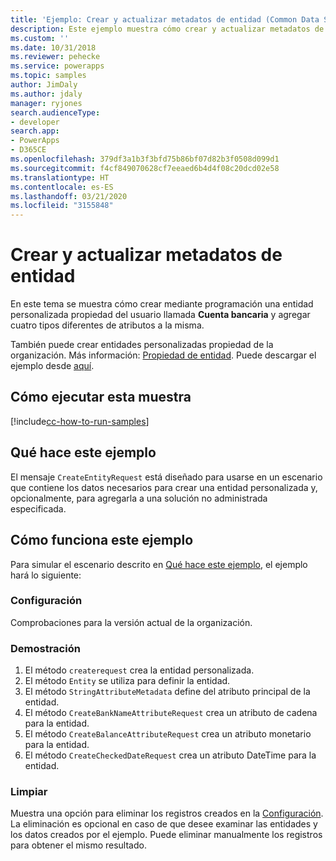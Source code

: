 ```yaml
---
title: 'Ejemplo: Crear y actualizar metadatos de entidad (Common Data Service) | Microsoft Docs'
description: Este ejemplo muestra cómo crear y actualizar metadatos de entidad.
ms.custom: ''
ms.date: 10/31/2018
ms.reviewer: pehecke
ms.service: powerapps
ms.topic: samples
author: JimDaly
ms.author: jdaly
manager: ryjones
search.audienceType:
- developer
search.app:
- PowerApps
- D365CE
ms.openlocfilehash: 379df3a1b3f3bfd75b86bf07d82b3f0508d099d1
ms.sourcegitcommit: f4cf849070628cf7eeaed6b4d4f08c20dcd02e58
ms.translationtype: HT
ms.contentlocale: es-ES
ms.lasthandoff: 03/21/2020
ms.locfileid: "3155848"
---
```

# <a name="create-and-update-entity-metadata"></a>Crear y actualizar metadatos de entidad

En este tema se muestra cómo crear mediante programación una entidad personalizada propiedad del usuario llamada **Cuenta bancaria** y agregar cuatro tipos diferentes de atributos a la misma.

También puede crear entidades personalizadas propiedad de la organización. Más información: [Propiedad de entidad](https://docs.microsoft.com/dynamics365/customerengagement/on-premises/developer/introduction-entities#entity-ownership). Puede descargar el ejemplo desde [aquí](https://github.com/microsoft/PowerApps-Samples/tree/master/cds/orgsvc/C%23/CreateUpdateEntityMetadata).

## <a name="how-to-run-this-sample"></a>Cómo ejecutar esta muestra

[!include[cc-how-to-run-samples](../../includes/cc-how-to-run-samples.md)]

## <a name="what-this-sample-does"></a>Qué hace este ejemplo

El mensaje `CreateEntityRequest` está diseñado para usarse en un escenario que contiene los datos necesarios para crear una entidad personalizada y, opcionalmente, para agregarla a una solución no administrada especificada.

## <a name="how-this-sample-works"></a>Cómo funciona este ejemplo

Para simular el escenario descrito en [Qué hace este ejemplo](#what-this-sample-does), el ejemplo hará lo siguiente:

### <a name="setup"></a>Configuración

Comprobaciones para la versión actual de la organización.

### <a name="demonstrate"></a>Demostración

1. El método `createrequest` crea la entidad personalizada. 
2. El método `Entity` se utiliza para definir la entidad.
3. El método `StringAttributeMetadata` define del atributo principal de la entidad.
4. El método `CreateBankNameAttributeRequest` crea un atributo de cadena para la entidad.
5. El método `CreateBalanceAttributeRequest` crea un atributo monetario para la entidad.
6. El método `CreateCheckedDateRequest` crea un atributo DateTime para la entidad.

### <a name="clean-up"></a>Limpiar

Muestra una opción para eliminar los registros creados en la [Configuración](#setup). La eliminación es opcional en caso de que desee examinar las entidades y los datos creados por el ejemplo. Puede eliminar manualmente los registros para obtener el mismo resultado.
